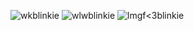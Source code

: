 ![wkblinkie](https://media.discordapp.net/attachments/646180831471337482/1338277937778262016/blinkiesCafe-iU.gif?ex=67aa7ff4&is=67a92e74&hm=f0505a0763928931a646794dfcb35cc7e60b92a1f8b41b808aa8b0714301fce0&=&width=450&height=60) ![wlwblinkie](https://media.discordapp.net/attachments/646180831471337482/1338279323496484915/blinkiesCafe-sL.gif?ex=67aa813e&is=67a92fbe&hm=ff517de89a1181f1ac1ce4c9827876aec922161d1071d4e389c1523462eb1a18&=&width=450&height=60) ![lmgf<3blinkie](https://media.discordapp.net/attachments/646180831471337482/1338281125113495673/blinkiesCafe-Lw.gif?ex=67aa82ec&is=67a9316c&hm=7bf7ff156a1c654c36251dd526a15e27c950b825a7f28ef49326bafc42b18436&=&width=450&height=60)
